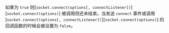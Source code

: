 <!-- YAML
added: v6.1.0
-->

如果为 `true` 则[`socket.connect(options[, connectListener])`][`socket.connect(options)`] 被调用但还未结束。当发送 `connect` 事件或调用 [`socket.connect(options[, connectListener])`][`socket.connect(options)`] 的回调函数的时候会被设置为 `false`。
